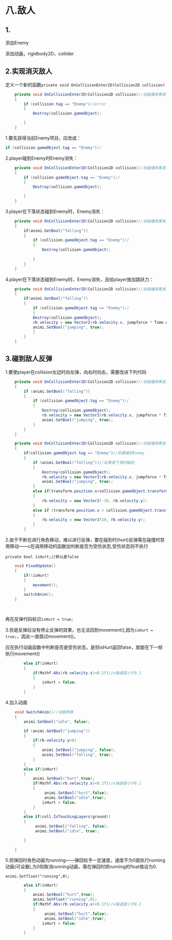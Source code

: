 # 八.敌人

## 1.

添加Enemy

添加动画，rigidbody2D，collider



## 2.实现消灭敌人

定义一个新的函数`private void OnCollisionEnter2D(Collision2D collision)`

```c#
	private void OnCollisionEnter2D(Collision2D collision)//当碰撞效果发生时
    {
        if (collision.tag == "Enemy")//error
        {
            Destroy(collision.gameObject);

        }
    }
```

1.要先获得当前Enemy项目，应改成：

```c#
if (collision.gameObject.tag == "Enemy")//
```

2.player碰到Enemy时Enemy消失：

```c#
	private void OnCollisionEnter2D(Collision2D collision)//当碰撞效果发生时
    {
        if (collision.gameObject.tag == "Enemy")//
        {
            Destroy(collision.gameObject);

        }
    }
```

3.player在下落状态碰到Enemy时，Enemy消失：

```c#
	private void OnCollisionEnter2D(Collision2D collision)//当碰撞效果发生时
    {
        if(animi.GetBool("falling"))
        {
            if (collision.gameObject.tag == "Enemy")//
            {
           		Destroy(collision.gameObject);
            
            }
        }
    }
```

4.player在下落状态碰到Enemy时，Enemy消失，且给player施加跳跃力：

```c#
    private void OnCollisionEnter2D(Collision2D collision)//当碰撞效果发生时
    {
        if(animi.GetBool("falling"))
        {
            if (collision.gameObject.tag == "Enemy")//
            {
            Destroy(collision.gameObject);
            rb.velocity = new Vector2(rb.velocity.x, jumpforce * Time.deltaTime);
            animi.SetBool("jumping", true);
            }
        }
    }
```



## 3.碰到敌人反弹

1.要使player在collision左边时向左弹，向右时向右，需要改进下列代码

```c#
    private void OnCollisionEnter2D(Collision2D collision)//当碰撞效果发生时
    {
        if (animi.GetBool("falling"))
        {
            if (collision.gameObject.tag == "Enemy")//
            {
                Destroy(collision.gameObject);
                rb.velocity = new Vector2(rb.velocity.x, jumpforce * Time.deltaTime);
                animi.SetBool("jumping", true);
            }
        }
    }
```



```c#
    private void OnCollisionEnter2D(Collision2D collision)//当碰撞效果发生时
    {
        if(collision.gameObject.tag == "Enemy")//如果碰到Enemy
        {
            if (animi.GetBool("falling"))//如果是下落时碰到
            {
                Destroy(collision.gameObject);
                rb.velocity = new Vector2(rb.velocity.x, jumpforce * Time.deltaTime);
                animi.SetBool("jumping", true);
            }
            else if(transform.position.x<collision.gameObject.transform.position.x)//从左侧碰
            {
                rb.velocity = new Vector2(-10, rb.velocity.y);
            }
            else if (transform.position.x > collision.gameObject.transform.position.x)//从右侧碰
            {
                rb.velocity = new Vector2(10, rb.velocity.y);
            }
        }
```

2.由于不断在进行角色移动，难以进行反弹，要在碰到时(hurt)反弹需在碰撞时禁用移动——c在调用移动的函数加判断是否为受伤状态,受伤状态则不执行

`private bool isHurt;//默认是false`

```c#
	void FixedUpdate()
	{
		if(!isHurt)
		{
			movement();
		}
		switchAnim();
	}

		
```

再在反弹代码标识`isHurt = true;`

3.但是反弹后没有停止反弹的效果，也无法回到movement(),因为`isHurt = true;`，因此一直跳过movement()。

应在执行动画函数中判断是否是受伤状态，是则isHurt返回false，就能在下一帧执行movement()

```c#
        else if(inHurt)
        {
        	if(Mathf.Abs(rb.velocity.x)<0.1f)//x轴速度小于0.1
        	{
        		isHurt = false;
        	}
        }
```



4.加入动画

```c#
    void SwitchAnim()//动画转换
    {
        animi.SetBool("idle", false);

        if (animi.GetBool("jumping"))
        {
            if(rb.velocity.y<0)
            {
                animi.SetBool("jumping", false);
                animi.SetBool("falling", true);
            }            
        }
        else if(inHurt)
        {
            animi.SetBool("hurt",true);
        	if(Mathf.Abs(rb.velocity.x)<0.1f)//x轴速度小于0.1
        	{
                 animi.SetBool("hurt",false);
                 animi.SetBool("idle",true);
        		isHurt = false;
        	}
        }
        else if(coll.IsTouchingLayers(ground))
        {
             animi.SetBool("falling", false);
             animi.SetBool("idle", true);

        }

    }
```





5.但弹回时角色动画为running——弹回给予一定速度，速度不为0就执行running动画(可设置),为0则取消running动画，需在弹回时把running的float值设为0.

`animi.Setfloat("running",0);`

```c#
        else if(inHurt)
        {
            animi.SetBool("hurt",true);
            animi.SetFloat("running",0);
        	if(Mathf.Abs(rb.velocity.x)<0.1f)//x轴速度小于0.1
        	{
                 animi.SetBool("hurt",false);
                 animi.SetBool("idle",true);
        		isHurt = false;
        	}
        }
```

